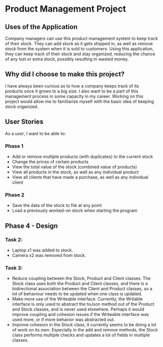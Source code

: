 # Product Management Project

## Uses of the Application
Company managers can use this product management system to keep track of their 
stock. They can add stock as it gets shipped in, as well as remove stock from 
the system when it is sold to customers. Using this application, they can keep
track of their stock and stay organized, reducing the chance of any lost or
extra stock, possibly resulting in wasted money.

## Why did I choose to make this project?
I have always been curious as to how a company keeps track of its products once
it grows to a big size. I also want to be a part of this management process in 
some capacity in my career. Working on this project would allow me to familiarize
myself with the basic idea of keeping stock organized.

## User Stories

As a *user*, I want to be able to:
### Phase 1
- Add or remove multiple products (with duplicates) to the current stock
- Change the prices of certain products
- View the total value of the stock (combined value of products)
- View all products in the stock, as well as any individual product
- View all clients that have made a purchase, as well as any individual client

### Phase 2
- Save the data of the stock to file at any point
- Load a previously worked-on stock when starting the program

## Phase 4 - Design

### Task 2:
- Laptop x1 was added to stock.
- Camera x2 was removed from stock.

### Task 3:
- Reduce coupling between the Stock, Product and Client classes. The Stock class uses both the Product and Client
classes, and there is a bidirectional association between the Client and Product classes, so a lot of behaviour 
needs to be updated when one class is updated.
- Make more use of the Writeable interface. Currently, the Writable interface is only used to abstract the toJson
method out of the Product and Stock classes, and is never used elsewhere. Perhaps it would improve coupling
and cohesion issues if the Writeable interface was used more, or if more behavior was abstracted out.
- Improve cohesion in the Stock class, it currently seems to be doing a lot of work on its own. Especially in the
add and remove methods, the Stock class performs multiple checks and updates a lot of fields in multiple classes.